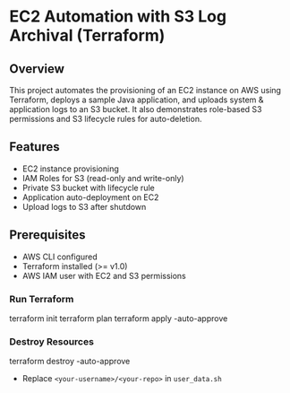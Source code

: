 # EC2 Automation with S3 Log Archival (Terraform)

## Overview
This project automates the provisioning of an EC2 instance on AWS using Terraform, deploys a sample Java application, and uploads system & application logs to an S3 bucket. It also demonstrates role-based S3 permissions and S3 lifecycle rules for auto-deletion.

## Features
- EC2 instance provisioning
- IAM Roles for S3 (read-only and write-only)
- Private S3 bucket with lifecycle rule
- Application auto-deployment on EC2
- Upload logs to S3 after shutdown

## Prerequisites
- AWS CLI configured
- Terraform installed (>= v1.0)
- AWS IAM user with EC2 and S3 permissions

### Run Terraform
terraform init
terraform plan
terraform apply -auto-approve


### Destroy Resources
terraform destroy -auto-approve

- Replace `<your-username>/<your-repo>` in `user_data.sh`
